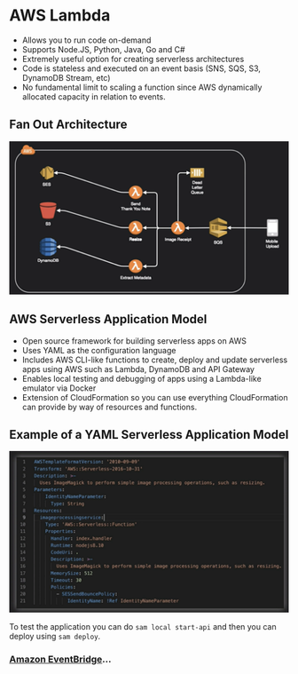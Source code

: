# AWS Lambda

- Allows you to run code on-demand
- Supports Node.JS, Python, Java, Go and C#
- Extremely useful option for creating serverless architectures
- Code is stateless and executed on an event basis (SNS, SQS, S3, DynamoDB Stream, etc)
- No fundamental limit to scaling a function since AWS dynamically allocated capacity in relation to events.

## Fan Out Architecture

![AWS Lambda](../../assets/aws-lambda-architecture.png)

## AWS Serverless Application Model

- Open source framework for building serverless apps on AWS
- Uses YAML as the configuration language
- Includes AWS CLI-like functions to create, deploy and update serverless apps using AWS such as Lambda, DynamoDB and API Gateway
- Enables local testing and debugging of apps using a Lambda-like emulator via Docker
- Extension of CloudFormation so you can use everything CloudFormation can provide by way of resources and functions.

## Example of a YAML Serverless Application Model

![AWS Lambda](../../assets/aws-lambda-application-model.png)

To test the application you can do `sam local start-api` and then you can deploy using `sam deploy`.

### [Amazon EventBridge](../amazon-event-bridge/README.md)...
